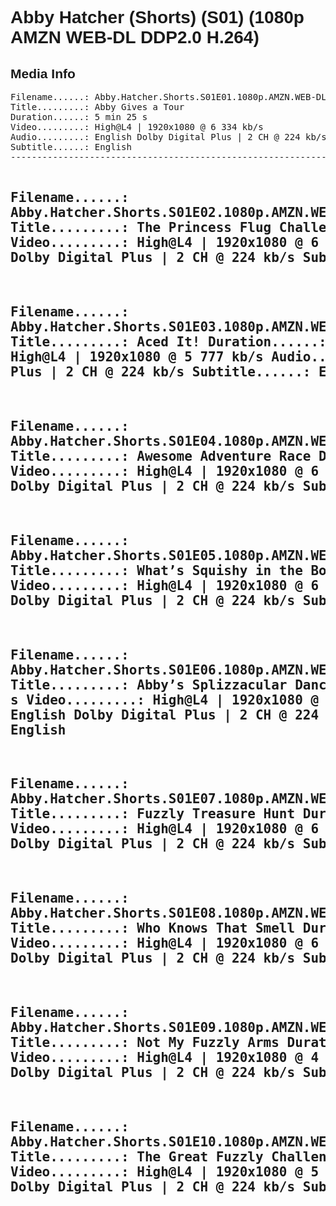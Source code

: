 <div lang="en-US" style="font-family: Helvetica, sans-serif;">
<h1>Abby Hatcher (Shorts) (S01) (1080p AMZN WEB-DL DDP2.0 H.264)</h1>

<h2>Media Info</h2>
<pre>
Filename......: Abby.Hatcher.Shorts.S01E01.1080p.AMZN.WEB-DL.DDP2.0.H.264.mp4
Title.........: Abby Gives a Tour
Duration......: 5 min 25 s
Video.........: High@L4 | 1920x1080 @ 6 334 kb/s
Audio.........: English Dolby Digital Plus | 2 CH @ 224 kb/s
Subtitle......: English
---------------------------------------------------------------------

Filename......: Abby.Hatcher.Shorts.S01E02.1080p.AMZN.WEB-DL.DDP2.0.H.264.mp4
Title.........: The Princess Flug Challenge
Duration......: 5 min 25 s
Video.........: High@L4 | 1920x1080 @ 6 279 kb/s
Audio.........: English Dolby Digital Plus | 2 CH @ 224 kb/s
Subtitle......: English
---------------------------------------------------------------------

Filename......: Abby.Hatcher.Shorts.S01E03.1080p.AMZN.WEB-DL.DDP2.0.H.264.mp4
Title.........: Aced It!
Duration......: 5 min 25 s
Video.........: High@L4 | 1920x1080 @ 5 777 kb/s
Audio.........: English Dolby Digital Plus | 2 CH @ 224 kb/s
Subtitle......: English
---------------------------------------------------------------------

Filename......: Abby.Hatcher.Shorts.S01E04.1080p.AMZN.WEB-DL.DDP2.0.H.264.mp4
Title.........: Awesome Adventure Race
Duration......: 5 min 25 s
Video.........: High@L4 | 1920x1080 @ 6 375 kb/s
Audio.........: English Dolby Digital Plus | 2 CH @ 224 kb/s
Subtitle......: English
---------------------------------------------------------------------

Filename......: Abby.Hatcher.Shorts.S01E05.1080p.AMZN.WEB-DL.DDP2.0.H.264.mp4
Title.........: What’s Squishy in the Box
Duration......: 5 min 25 s
Video.........: High@L4 | 1920x1080 @ 6 795 kb/s
Audio.........: English Dolby Digital Plus | 2 CH @ 224 kb/s
Subtitle......: English
---------------------------------------------------------------------

Filename......: Abby.Hatcher.Shorts.S01E06.1080p.AMZN.WEB-DL.DDP2.0.H.264.mp4
Title.........: Abby’s Splizzacular Dance-Off!
Duration......: 5 min 25 s
Video.........: High@L4 | 1920x1080 @ 5 398 kb/s
Audio.........: English Dolby Digital Plus | 2 CH @ 224 kb/s
Subtitle......: English
---------------------------------------------------------------------

Filename......: Abby.Hatcher.Shorts.S01E07.1080p.AMZN.WEB-DL.DDP2.0.H.264.mp4
Title.........: Fuzzly Treasure Hunt
Duration......: 5 min 25 s
Video.........: High@L4 | 1920x1080 @ 6 714 kb/s
Audio.........: English Dolby Digital Plus | 2 CH @ 224 kb/s
Subtitle......: English
---------------------------------------------------------------------

Filename......: Abby.Hatcher.Shorts.S01E08.1080p.AMZN.WEB-DL.DDP2.0.H.264.mp4
Title.........: Who Knows That Smell
Duration......: 5 min 25 s
Video.........: High@L4 | 1920x1080 @ 6 508 kb/s
Audio.........: English Dolby Digital Plus | 2 CH @ 224 kb/s
Subtitle......: English
---------------------------------------------------------------------

Filename......: Abby.Hatcher.Shorts.S01E09.1080p.AMZN.WEB-DL.DDP2.0.H.264.mp4
Title.........: Not My Fuzzly Arms
Duration......: 5 min 25 s
Video.........: High@L4 | 1920x1080 @ 4 902 kb/s
Audio.........: English Dolby Digital Plus | 2 CH @ 224 kb/s
Subtitle......: English
---------------------------------------------------------------------

Filename......: Abby.Hatcher.Shorts.S01E10.1080p.AMZN.WEB-DL.DDP2.0.H.264.mp4
Title.........: The Great Fuzzly Challenge
Duration......: 5 min 25 s
Video.........: High@L4 | 1920x1080 @ 5 465 kb/s
Audio.........: English Dolby Digital Plus | 2 CH @ 224 kb/s
Subtitle......: English
---------------------------------------------------------------------
</pre>
</div>
